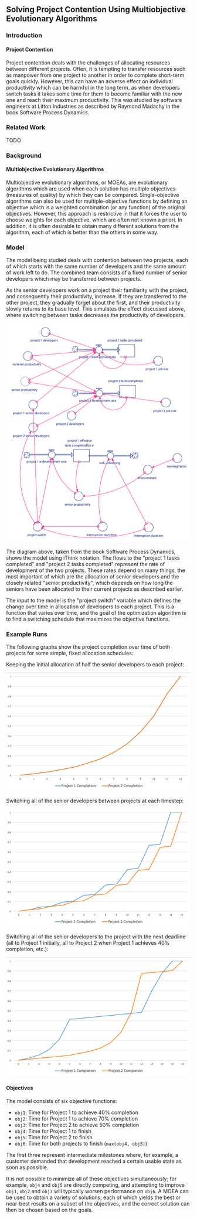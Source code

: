 ## Solving Project Contention Using Multiobjective Evolutionary Algorithms

### Introduction

#### Project Contention

Project contention deals with the challenges of allocating resources between
different projects. Often, it is tempting to transfer resources such as
manpower from one project to another in order to complete short-term goals
quickly. However, this can have an adverse effect on individual productivity
which can be harmful in the long term, as when developers switch tasks it
takes some time for them to become familiar with the new one and reach their
maximum productivity. This was studied by software engineers at Litton
Industries as described by Raymond Madachy in the book Software Process
Dynamics.

### Related Work

TODO

### Background

#### Multiobjective Evolutionary Algorithms

Multiobjective evolutionary algorithms, or MOEAs, are evolutionary algorithms
which are used when each solution has multiple objectives (measures of quality)
by which they can be compared. Single-objective algorithms can also be used for
multiple-objective functions by defining an objective which is a weighted
combination (or any function) of the original objectives. However, this
approach is restrictive in that it forces the user to choose weights for each
objective, which are often not known a priori. In addition, it is often
desirable to obtain many different solutions from the algorithm, each of which
is better than the others in some way.

### Model

The model being studied deals with contention between two projects, each of
which starts with the same number of developers and the same amount of work
left to do. The combined team consists of a fixed number of senior developers
which may be transferred between projects.

As the senior developers work on a project their familiarity with the project,
and consequently their productivity, increase. If they are transferred to the
other project, they gradually forget about the first, and their productivity
slowly returns to its base level. This simulates the effect discussed above,
where switching between tasks decreases the productivity of developers.

![model](images/model.png)

The diagram above, taken from the book Software Process Dynamics, shows the
model using iThink notation. The flows to the "project 1 tasks completed" and
"project 2 tasks completed" represent the rate of development of the two
projects. These rates depend on many things, the most important of which are
the allocation of senior developers and the closely related "senior
productivity", which depends on how long the seniors have been allocated to
their current projects as described earlier.

The input to the model is the "project switch" variable which defines the
change over time in allocation of developers to each project. This is a
function that varies over time, and the goal of the optimization algorithm is
to find a switching schedule that maximizes the objective functions.

### Example Runs

The following graphs show the project completion over time of both projects for
some simple, fixed allocation schedules:

Keeping the initial allocation of half the senior developers to each project:

![graph1](images/graph1.png)

Switching all of the senior developers between projects at each timestep:

![graph2](images/graph2.png)

Switching all of the senior developers to the project with the next deadline
(all to Project 1 initially, all to Project 2 when Project 1 achieves 40%
completion, etc.):

![graph3](images/graph3.png)

#### Objectives

The model consists of six objective functions:
  - `obj1`: Time for Project 1 to achieve 40% completion
  - `obj2`: Time for Project 1 to achieve 70% completion
  - `obj3`: Time for Project 2 to achieve 50% completion
  - `obj4`: Time for Project 1 to finish
  - `obj5`: Time for Project 2 to finish
  - `obj6`: Time for both projects to finish (`max(obj4, obj5)`)

The first three represent intermediate milestones where, for example, a
customer demanded that development reached a certain usable state as soon as
possible.

It is not possible to minimize all of these objectives simultaneously; for
example, `obj4` and `obj5` are directly competing, and attempting to improve
`obj1`, `obj2` and `obj3` will typically worsen performance on `obj6`. A MOEA
can be used to obtain a variety of solutions, each of which yields the best
or near-best results on a subset of the objectives, and the correct solution
can then be chosen based on the goals.
